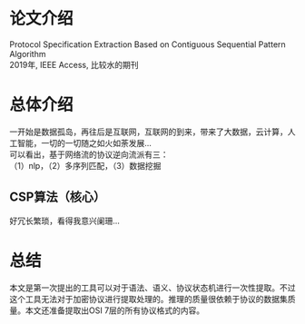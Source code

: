 # 论文介绍
Protocol Specification Extraction Based on Contiguous Sequential Pattern Algorithm\
2019年, IEEE Access, 比较水的期刊
# 总体介绍
一开始是数据孤岛，再往后是互联网，互联网的到来，带来了大数据，云计算，人工智能，一切的一切随之如火如荼发展...\
可以看出，基于网络流的协议逆向流派有三：\
（1）nlp，（2）多序列匹配，（3）数据挖掘
## CSP算法（核心）
好冗长繁琐，看得我意兴阑珊...
# 总结
本文是第一次提出的工具可以对于语法、语义、协议状态机进行一次性提取。不过这个工具无法对于加密协议进行提取处理的。推理的质量很依赖于协议的数据集质量。本文还准备提取出OSI 7层的所有协议格式的内容。  

